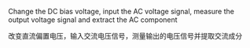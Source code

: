 Change the DC bias voltage, input the AC voltage signal, measure the output voltage signal and extract the AC component  

改变直流偏置电压，输入交流电压信号，测量输出的电压信号并提取交流成分
